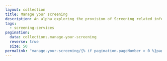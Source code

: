 ```yaml
---
layout: collection
title: Manage your screening
description: An alpha exploring the provision of Screening related information through digital channels. Initially via a web service, eventually available through the NHS App
tags:
  - screening-services
pagination:
  data: collections.manage-your-screening
  reverse: true
  size: 50
permalink: "manage-your-screening/{% if pagination.pageNumber > 0 %}page/{{ pagination.pageNumber + 1 }}{% endif %}/"
---
```

